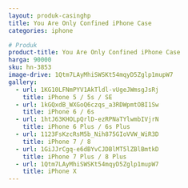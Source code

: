 ```yaml
---
layout: produk-casinghp
title: You Are Only Confined iPhone Case
categories: iphone

# Produk
product-title: You Are Only Confined iPhone Case
harga: 90000
sku: hn-3853
image-drive: 1Qtm7LAyMhiSWSKt54mqyD5Zglp1mupW7
gallery:
  - url: 1KG10LFNmPYV1AkTldl-vUgeJWmsgJsRj
    title: iPhone 5 / 5s / SE
  - url: 1kGQxdB_WXGoQ6czqs_a3RDWpmtOBI1Sw
    title: iPhone 6 / 6s
  - url: 1htJ63KHOLpQrlD-ezRPNaTYlwmbIVjrN
    title: iPhone 6 Plus / 6s Plus
  - url: 1123FsKzcRsM5b_Nih875GIoVVW_WiR3D
    title: iPhone 7 / 8
  - url: 1GiJJrCgq-e6dBYvCJDBlMT5lZBlBmtkD
    title: iPhone 7 Plus / 8 Plus
  - url: 1Qtm7LAyMhiSWSKt54mqyD5Zglp1mupW7
    title: iPhone X
---
```

